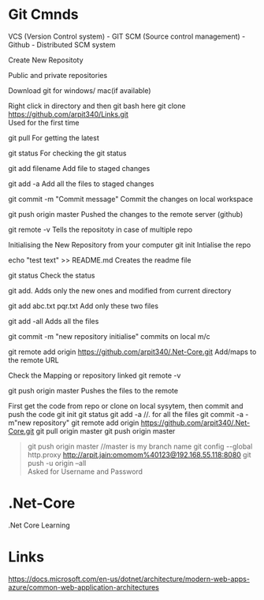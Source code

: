 # Git Cmnds
VCS (Version Control system) - GIT 
SCM (Source control management) - Github - Distributed SCM system

Create New Repositoty

Public and private repositories

Download git for windows/ mac(if available)

Right click in directory and then git bash here
git clone https://github.com/arpit340/Links.git   
Used for the first time

git pull
For getting the latest

git status
For checking the git status

git add filename
Add file to staged changes

git add -a 
Add all the files to staged changes 

git commit -m "Commit message"
Commit the changes on local workspace

git push origin master
Pushed the changes to the remote server (github)

git remote -v
Tells the repositoty in case of multiple repo



Initialising the New Repository from your computer
git init
Intialise the repo

echo "test text" >> README.md
Creates the readme file

git status
Check the status

git add.
Adds only the new ones and modified from current directory 

git add abc.txt pqr.txt
Add only these two files

git add -all
Adds all the files

git commit -m "new repository initialise"
commits on local m/c

git remote add origin https://github.com/arpit340/.Net-Core.git
Add/maps to the remote URL 

Check the Mapping or repository linked 
git remote -v

git push origin master
Pushes the files to the remote


First get the code from repo or clone on local sysytem, then commit and push the code
git init
git status
git add -a     							//. for all the files
git commit -a -m"new repository"
git remote add origin https://github.com/arpit340/.Net-Core.git
git pull origin master
git push origin master

>git push origin master	        //master is my branch name
git config --global http.proxy http://arpit.jain:omomom%40123@192.168.55.118:8080
git push -u origin –all					
Asked for Username and Password


# .Net-Core
.Net Core Learning


# Links
https://docs.microsoft.com/en-us/dotnet/architecture/modern-web-apps-azure/common-web-application-architectures


